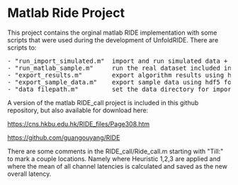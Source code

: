 # Matlab Ride Project

This project contains the orginal matlab RIDE implementation with some scripts that were used during the development of UnfoldRIDE. There are scripts to:

<pre>
- "run_import_simulated.m"  import and run simulated data + benchmark       
- "run_matlab_sample.m"     run the real dataset included in the matlab version + benchmark
- "export_results.m"        export algorithm results using hdf5 for plotting in julia
- "export_sample_data.m"    export sample data using hdf5 for use in UnfoldRIDE
- "data_filepath.m"         set the data directory for imports and exports
</pre>

A version of the matlab RIDE_call project is included in this github repository, but also available for download here:

https://cns.hkbu.edu.hk/RIDE_files/Page308.htm

https://github.com/guangouyang/RIDE

There are some comments in the RIDE_call/Ride_call.m starting with "Till:" to mark a couple locations. Namely where Heuristic 1,2,3 are applied and where the mean of all channel latencies is calculated and saved as the new overall latency.